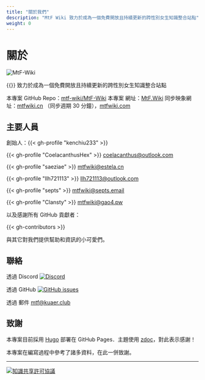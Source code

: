 ```yaml
---
title: "關於我們"
description: "MtF Wiki 致力於成為一個免費開放且持續更新的跨性別女生知識整合站點"
weight: 0
---
```


# 關於

![MtF-Wiki](/new/mtf-wiki-long.svg)

{{<mtf-wiki>}} 致力於成為一個免費開放且持續更新的跨性別女生知識整合站點

本專案 <i class="bi bi-github" aria-label="GitHub"></i> GitHub Repo：[mtf-wiki/MtF-Wiki](https://github.com/mtf-wiki/MtF-Wiki)
本專案 <i class="bi bi-link-45deg" aria-label="Website"></i> 網址：[MtF.Wiki](https://mtf.wiki)
<i class="bi bi-link-45deg" aria-label="Website"></i> 同步映象網址：[mtfwiki.cn](https://mtfwiki.cn) （同步週期 30 分鐘），[mtfwiki.com](https://mtfwiki.com)

<link rel="stylesheet" href="https://cdn.jsdelivr.net/npm/bootstrap-icons@1.5.0/font/bootstrap-icons.css">

## 主要人員

創始人：{{< gh-profile "kenchiu233" >}}

{{< gh-profile "CoelacanthusHex" >}}&nbsp;<coelacanthus@outlook.com>

{{< gh-profile "saeziae" >}}&nbsp;<mtfwiki@estela.cn>

{{< gh-profile "llh721113" >}}&nbsp;<llh721113@outlook.com>

{{< gh-profile "septs" >}}&nbsp;<mtfwiki@septs.email>

{{< gh-profile "Clansty" >}}&nbsp;<mtfwiki@gao4.pw>

以及感謝所有 GitHub 貢獻者：

{{< gh-contributors >}}

與其它對我們提供幫助和資訊的小可愛們。

## 聯絡

透過 Discord [![Discord][shields-discord]](https://233.plus/discord)

透過 GitHub [![GitHub issues][shields-github]](https://github.com/mtf-wiki/MtF-Wiki/issues/new)

透過 郵件 <mtf@kuaer.club>

[shields-discord]: https://img.shields.io/discord/883004164760801320?style=flat-square
[shields-github]: https://img.shields.io/github/issues/mtf-wiki/MtF-Wiki?style=flat-square

## 致謝

本專案目前採用 [Hugo][hugo-url] 部署在 GitHub Pages．主題使用 [zdoc][zdoc-url]，對此表示感謝！

本專案在編寫過程中參考了諸多資料，在此一併致謝。

---

[![知識共享許可協議](https://i.creativecommons.org/l/by-sa/4.0/88x31.png)](https://creativecommons.org/licenses/by-sa/4.0/)

[hugo-url]: https://github.com/gohugoio/hugo
[zdoc-url]: https://github.com/zzossig/hugo-theme-zdoc
